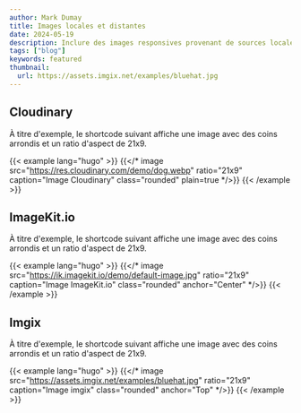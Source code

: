 ```yaml
---
author: Mark Dumay
title: Images locales et distantes
date: 2024-05-19
description: Inclure des images responsives provenant de sources locales et de certains fournisseurs de CDN d'images.
tags: ["blog"]
keywords: featured
thumbnail:
  url: https://assets.imgix.net/examples/bluehat.jpg
---
```


## Cloudinary

À titre d'exemple, le shortcode suivant affiche une image avec des coins arrondis et un ratio d'aspect de 21x9.

<!-- markdownlint-disable MD037 -->
{{< example lang="hugo" >}}
{{</* image src="https://res.cloudinary.com/demo/dog.webp"
    ratio="21x9" caption="Image Cloudinary" class="rounded" plain=true */>}}
{{< /example >}}
<!-- markdownlint-enable MD037 -->

## ImageKit.io

À titre d'exemple, le shortcode suivant affiche une image avec des coins arrondis et un ratio d'aspect de 21x9.

<!-- markdownlint-disable MD037 -->
{{< example lang="hugo" >}}
{{</* image src="https://ik.imagekit.io/demo/default-image.jpg"
    ratio="21x9" caption="Image ImageKit.io" class="rounded" anchor="Center" */>}}
{{< /example >}}
<!-- markdownlint-enable MD037 -->

## Imgix

À titre d'exemple, le shortcode suivant affiche une image avec des coins arrondis et un ratio d'aspect de 21x9.

<!-- markdownlint-disable MD037 -->
{{< example lang="hugo" >}}
{{</* image src="https://assets.imgix.net/examples/bluehat.jpg"
    ratio="21x9" caption="Image imgix" class="rounded" anchor="Top" */>}}
{{< /example >}}
<!-- markdownlint-enable MD037 -->
